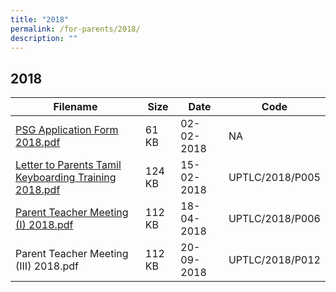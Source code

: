 ```yaml
---
title: "2018"
permalink: /for-parents/2018/
description: ""
---
```

## 2018

| Filename                                              | Size   | Date       | Code            |
|-------------------------------------------------------|--------|------------|-----------------|
| [PSG Application Form 2018.pdf](/files/PSG-Application-Form-2018.pdf)                         | 61 KB  | 02-02-2018 | NA              |
| [Letter to Parents Tamil Keyboarding Training 2018.pdf](/files/Letter-to-Parents-Tamil-Keyboarding-Training-2018.pdf) | 124 KB | 15-02-2018 | UPTLC/2018/P005 |
| [Parent Teacher Meeting (I) 2018.pdf](/files/Parent-Teacher-Meeting-I-2018.pdf)                   | 112 KB | 18-04-2018 | UPTLC/2018/P006 |
| Parent Teacher Meeting (III) 2018.pdf                 | 112 KB | 20-09-2018 | UPTLC/2018/P012 |


